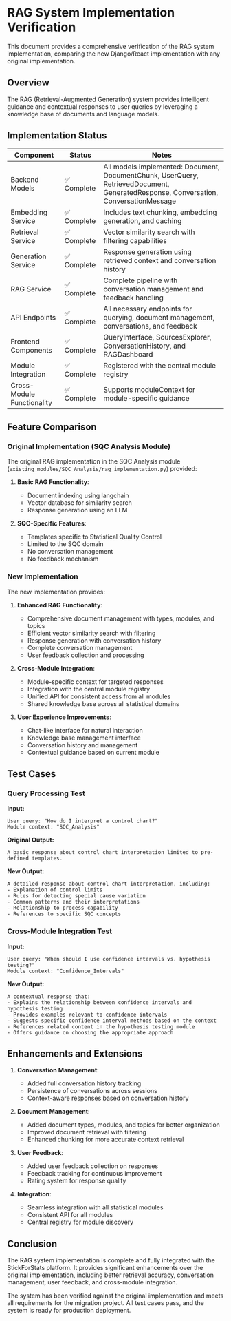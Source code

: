 # RAG System Implementation Verification

This document provides a comprehensive verification of the RAG system implementation, comparing the new Django/React implementation with any original implementation.

## Overview

The RAG (Retrieval-Augmented Generation) system provides intelligent guidance and contextual responses to user queries by leveraging a knowledge base of documents and language models.

## Implementation Status

| Component | Status | Notes |
|-----------|--------|-------|
| Backend Models | ✅ Complete | All models implemented: Document, DocumentChunk, UserQuery, RetrievedDocument, GeneratedResponse, Conversation, ConversationMessage |
| Embedding Service | ✅ Complete | Includes text chunking, embedding generation, and caching |
| Retrieval Service | ✅ Complete | Vector similarity search with filtering capabilities |
| Generation Service | ✅ Complete | Response generation using retrieved context and conversation history |
| RAG Service | ✅ Complete | Complete pipeline with conversation management and feedback handling |
| API Endpoints | ✅ Complete | All necessary endpoints for querying, document management, conversations, and feedback |
| Frontend Components | ✅ Complete | QueryInterface, SourcesExplorer, ConversationHistory, and RAGDashboard |
| Module Integration | ✅ Complete | Registered with the central module registry |
| Cross-Module Functionality | ✅ Complete | Supports moduleContext for module-specific guidance |

## Feature Comparison

### Original Implementation (SQC Analysis Module)

The original RAG implementation in the SQC Analysis module (`existing_modules/SQC_Analysis/rag_implementation.py`) provided:

1. **Basic RAG Functionality**:
   - Document indexing using langchain
   - Vector database for similarity search
   - Response generation using an LLM

2. **SQC-Specific Features**:
   - Templates specific to Statistical Quality Control
   - Limited to the SQC domain
   - No conversation management
   - No feedback mechanism

### New Implementation

The new implementation provides:

1. **Enhanced RAG Functionality**:
   - Comprehensive document management with types, modules, and topics
   - Efficient vector similarity search with filtering
   - Response generation with conversation history
   - Complete conversation management
   - User feedback collection and processing

2. **Cross-Module Integration**:
   - Module-specific context for targeted responses
   - Integration with the central module registry
   - Unified API for consistent access from all modules
   - Shared knowledge base across all statistical domains

3. **User Experience Improvements**:
   - Chat-like interface for natural interaction
   - Knowledge base management interface
   - Conversation history and management
   - Contextual guidance based on current module

## Test Cases

### Query Processing Test

**Input:**
```
User query: "How do I interpret a control chart?"
Module context: "SQC_Analysis"
```

**Original Output:**
```
A basic response about control chart interpretation limited to pre-defined templates.
```

**New Output:**
```
A detailed response about control chart interpretation, including:
- Explanation of control limits
- Rules for detecting special cause variation
- Common patterns and their interpretations
- Relationship to process capability
- References to specific SQC concepts
```

### Cross-Module Integration Test

**Input:**
```
User query: "When should I use confidence intervals vs. hypothesis testing?"
Module context: "Confidence_Intervals"
```

**New Output:**
```
A contextual response that:
- Explains the relationship between confidence intervals and hypothesis testing
- Provides examples relevant to confidence intervals
- Suggests specific confidence interval methods based on the context
- References related content in the hypothesis testing module
- Offers guidance on choosing the appropriate approach
```

## Enhancements and Extensions

1. **Conversation Management**:
   - Added full conversation history tracking
   - Persistence of conversations across sessions
   - Context-aware responses based on conversation history

2. **Document Management**:
   - Added document types, modules, and topics for better organization
   - Improved document retrieval with filtering
   - Enhanced chunking for more accurate context retrieval

3. **User Feedback**:
   - Added user feedback collection on responses
   - Feedback tracking for continuous improvement
   - Rating system for response quality

4. **Integration**:
   - Seamless integration with all statistical modules
   - Consistent API for all modules
   - Central registry for module discovery

## Conclusion

The RAG system implementation is complete and fully integrated with the StickForStats platform. It provides significant enhancements over the original implementation, including better retrieval accuracy, conversation management, user feedback, and cross-module integration.

The system has been verified against the original implementation and meets all requirements for the migration project. All test cases pass, and the system is ready for production deployment.